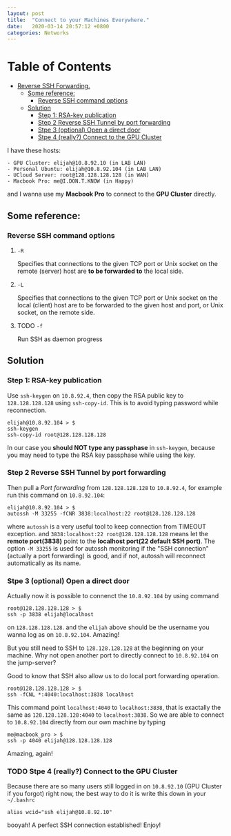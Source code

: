 ```yaml
---
layout: post
title:  "Connect to your Machines Everywhere."
date:   2020-03-14 20:57:12 +0800
categories: Networks
---
```

# Table of Contents

- [Reverse SSH Forwarding.](#org62afd15)
    - [Some reference:](#org130fb40)
      - [Reverse SSH command options](#org0f718b0)
    - [Solution](#org6286da6)
      - [Step 1: RSA-key publication](#org7ccf9e8)
      - [Step 2 Reverse SSH Tunnel by port forwarding](#orgb0ca664)
      - [Stpe 3 (optional) Open a direct door](#orgdef335f)
      - [Stpe 4 (really?) Connect to the GPU Cluster](#orge451427)


<a id="org62afd15"></a>

I have these hosts:

    - GPU Cluster: elijah@10.8.92.10 (in LAB LAN)
    - Personal Ubuntu: elijah@10.8.92.104 (in LAB LAN)
    - UCloud Server: root@128.128.128.128 (in WAN)
    - Macbook Pro: me@I.DON.T.KNOW (in Happy)

and I wanna use my **Macbook Pro** to connect to the **GPU Cluster** directly.


<a id="org130fb40"></a>

## Some reference:


<a id="org0f718b0"></a>

### Reverse SSH command options

1.  `-R`

    Specifies that connections to the given TCP port or Unix socket on the remote
    (server) host are **to be forwarded to** the local side.

2.  `-L`

    Specifies that connections to the given TCP port or Unix socket on the local
    (client) host are to be forwarded to the given host and port, or Unix socket, on
    the remote side.

3.  TODO `-f`

    Run SSH as daemon progress


<a id="org6286da6"></a>

## Solution


<a id="org7ccf9e8"></a>

### Step 1: RSA-key publication

Use `ssh-keygen` on `10.8.92.4`, then copy the RSA public key to `128.128.128.128` using
`ssh-copy-id`. This is to avoid typing password while reconnection.

    elijah@10.8.92.104 > $
    ssh-keygen
    ssh-copy-id root@128.128.128.128

In our case you **should NOT type any passphase** in `ssh-keygen`, because you may
need to type the RSA key passphase while using the key.


<a id="orgb0ca664"></a>

### Step 2 Reverse SSH Tunnel by port forwarding

Then pull a *Port forwarding* from `128.128.128.128` to `10.8.92.4`, for example run this
command on `10.8.92.104`:

    elijah@10.8.92.104 > $
    autossh -M 33255 -fCNR 3838:localhost:22 root@128.128.128.128

where `autossh` is a very useful tool to keep connection from TIMEOUT exception.
and `3838:localhost:22 root@128.128.128.128` means let the **remote port(3838)** point
to the **localhost port(22 default SSH port)**. The option `-M 33255` is used for
autossh monitoring if the "SSH connection"(actually a port forwarding) is good,
and if not, autossh will reconnect automatically as its name.


<a id="orgdef335f"></a>

### Stpe 3 (optional) Open a direct door

Actually now it is possible to connenct the `10.8.92.104` by using command

    root@128.128.128.128 > $
    ssh -p 3838 elijah@localhost

on `128.128.128.128`. and the `elijah` above should be the username you wanna log as
on `10.8.92.104`. Amazing!

But you still need to SSH to `128.128.128.128` at the beginning on your machine. Why
not open another port to directly connect to `10.8.92.104` on the jump-server?

Good to know that SSH also allow us to do local port forwarding operation.

    root@128.128.128.128 > $
    ssh -fCNL *:4040:localhost:3838 localhost

This command point `localhost:4040` to `localhost:3838`, that is exactally the same
as `128.128.128.128:4040` to `localhost:3838`. So we are able to connect to
`10.8.92.104` directly from our own machine by typing

    me@macbook_pro > $
    ssh -p 4040 elijah@128.128.128.128

Amazing, again!


<a id="orge451427"></a>

### TODO Stpe 4 (really?) Connect to the GPU Cluster

Because there are so many users still logged in on `10.8.92.10` (GPU Cluster if you
forgot) right now, the best way to do it is write this down in your `~/.bashrc`

    alias wcid="ssh elijah@10.8.92.10"

booyah! A perfect SSH connection established!
Enjoy!
